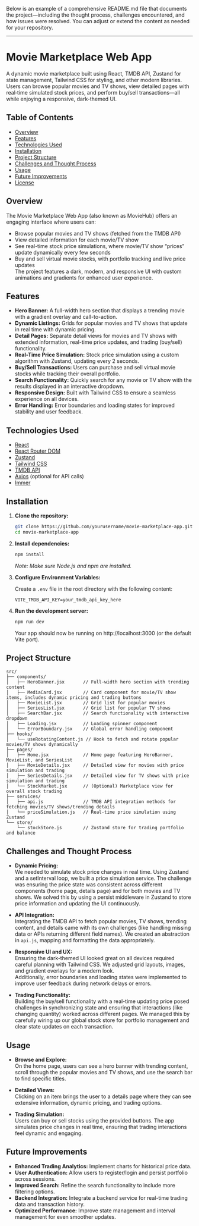 Below is an example of a comprehensive README.md file that documents the project—including the thought process, challenges encountered, and how issues were resolved. You can adjust or extend the content as needed for your repository.

---

# Movie Marketplace Web App

A dynamic movie marketplace built using React, TMDB API, Zustand for state management, Tailwind CSS for styling, and other modern libraries. Users can browse popular movies and TV shows, view detailed pages with real‑time simulated stock prices, and perform buy/sell transactions—all while enjoying a responsive, dark-themed UI.

## Table of Contents

- [Overview](#overview)
- [Features](#features)
- [Technologies Used](#technologies-used)
- [Installation](#installation)
- [Project Structure](#project-structure)
- [Challenges and Thought Process](#challenges-and-thought-process)
- [Usage](#usage)
- [Future Improvements](#future-improvements)
- [License](#license)

## Overview

The Movie Marketplace Web App (also known as MovieHub) offers an engaging interface where users can:
- Browse popular movies and TV shows (fetched from the TMDB API)
- View detailed information for each movie/TV show
- See real-time stock price simulations, where movie/TV show “prices” update dynamically every few seconds
- Buy and sell virtual movie stocks, with portfolio tracking and live price updates  
The project features a dark, modern, and responsive UI with custom animations and gradients for enhanced user experience.

## Features

- **Hero Banner:** A full-width hero section that displays a trending movie with a gradient overlay and call-to-action.
- **Dynamic Listings:** Grids for popular movies and TV shows that update in real time with dynamic pricing.
- **Detail Pages:** Separate detail views for movies and TV shows with extended information, real-time price updates, and trading (buy/sell) functionality.
- **Real-Time Price Simulation:** Stock price simulation using a custom algorithm with Zustand, updating every 2 seconds.
- **Buy/Sell Transactions:** Users can purchase and sell virtual movie stocks while tracking their overall portfolio.
- **Search Functionality:** Quickly search for any movie or TV show with the results displayed in an interactive dropdown.
- **Responsive Design:** Built with Tailwind CSS to ensure a seamless experience on all devices.
- **Error Handling:** Error boundaries and loading states for improved stability and user feedback.

## Technologies Used

- [React](https://reactjs.org/)
- [React Router DOM](https://reactrouter.com/)
- [Zustand](https://github.com/pmndrs/zustand)
- [Tailwind CSS](https://tailwindcss.com/)
- [TMDB API](https://developers.themoviedb.org/3)
- [Axios](https://axios-http.com/) (optional for API calls)
- [Immer](https://immerjs.github.io/immer/)

## Installation

1. **Clone the repository:**

   ```bash
   git clone https://github.com/yourusername/movie-marketplace-app.git
   cd movie-marketplace-app
   ```

2. **Install dependencies:**

   ```bash
   npm install
   ```

   _Note: Make sure Node.js and npm are installed._

3. **Configure Environment Variables:**

   Create a `.env` file in the root directory with the following content:

   ```
   VITE_TMDB_API_KEY=your_tmdb_api_key_here
   ```

4. **Run the development server:**

   ```bash
   npm run dev
   ```

   Your app should now be running on http://localhost:3000 (or the default Vite port).

## Project Structure

```
src/
├── components/
│   ├── HeroBanner.jsx       // Full-width hero section with trending content
│   ├── MediaCard.jsx        // Card component for movie/TV show items, includes dynamic pricing and trading buttons
│   ├── MovieList.jsx        // Grid list for popular movies
│   ├── SeriesList.jsx       // Grid list for popular TV shows
│   ├── SearchBar.jsx        // Search functionality with interactive dropdown
│   ├── Loading.jsx          // Loading spinner component
│   └── ErrorBoundary.jsx    // Global error handling component
├── hooks/
│   └── useRotatingContent.js // Hook to fetch and rotate popular movies/TV shows dynamically
├── pages/
│   ├── Home.jsx             // Home page featuring HeroBanner, MovieList, and SeriesList
│   ├── MovieDetails.jsx     // Detailed view for movies with price simulation and trading
│   ├── SeriesDetails.jsx    // Detailed view for TV shows with price simulation and trading
│   └── StockMarket.jsx      // (Optional) Marketplace view for overall stock trading
├── services/
│   ├── api.js               // TMDB API integration methods for fetching movies/TV shows/trending details
│   └── priceSimulation.js   // Real-time price simulation using Zustand
└── store/
    └── stockStore.js        // Zustand store for trading portfolio and balance
```

## Challenges and Thought Process

- **Dynamic Pricing:**  
  We needed to simulate stock price changes in real time. Using Zustand and a setInterval loop, we built a price simulation service. The challenge was ensuring the price state was consistent across different components (home page, details page) and for both movies and TV shows. We solved this by using a persist middleware in Zustand to store price information and updating the UI continuously.

- **API Integration:**  
  Integrating the TMDB API to fetch popular movies, TV shows, trending content, and details came with its own challenges (like handling missing data or APIs returning different field names). We created an abstraction in `api.js`, mapping and formatting the data appropriately.

- **Responsive UI and UX:**  
  Ensuring the dark-themed UI looked great on all devices required careful planning with Tailwind CSS. We adjusted grid layouts, images, and gradient overlays for a modern look.  
  Additionally, error boundaries and loading states were implemented to improve user feedback during network delays or errors.

- **Trading Functionality:**  
  Building the buy/sell functionality with a real-time updating price posed challenges in synchronizing state and ensuring that interactions (like changing quantity) worked across different pages. We managed this by carefully wiring up our global stock store for portfolio management and clear state updates on each transaction.

## Usage

- **Browse and Explore:**  
  On the home page, users can see a hero banner with trending content, scroll through the popular movies and TV shows, and use the search bar to find specific titles.

- **Detailed Views:**  
  Clicking on an item brings the user to a details page where they can see extensive information, dynamic pricing, and trading options.

- **Trading Simulation:**  
  Users can buy or sell stocks using the provided buttons. The app simulates price changes in real time, ensuring that trading interactions feel dynamic and engaging.

## Future Improvements

- **Enhanced Trading Analytics:** Implement charts for historical price data.
- **User Authentication:** Allow users to register/login and persist portfolio across sessions.
- **Improved Search:** Refine the search functionality to include more filtering options.
- **Backend Integration:** Integrate a backend service for real-time trading data and transaction history.
- **Optimized Performance:** Improve state management and interval management for even smoother updates.

